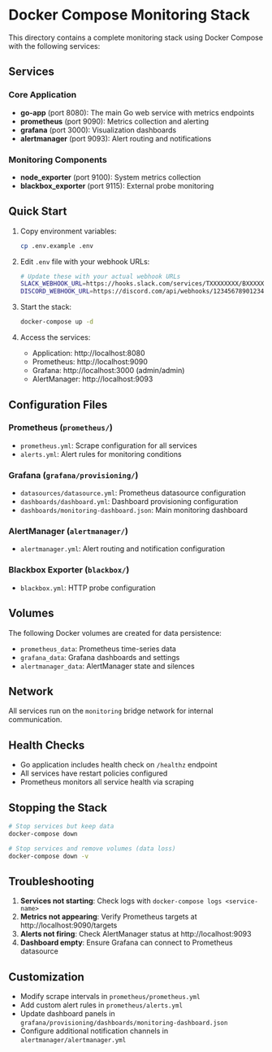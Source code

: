 # Docker Compose Monitoring Stack

This directory contains a complete monitoring stack using Docker Compose with the following services:

## Services

### Core Application
- **go-app** (port 8080): The main Go web service with metrics endpoints
- **prometheus** (port 9090): Metrics collection and alerting
- **grafana** (port 3000): Visualization dashboards
- **alertmanager** (port 9093): Alert routing and notifications

### Monitoring Components
- **node_exporter** (port 9100): System metrics collection
- **blackbox_exporter** (port 9115): External probe monitoring

## Quick Start

1. Copy environment variables:
   ```bash
   cp .env.example .env
   ```

2. Edit `.env` file with your webhook URLs:
   ```bash
   # Update these with your actual webhook URLs
   SLACK_WEBHOOK_URL=https://hooks.slack.com/services/TXXXXXXXX/BXXXXXXXX/XXXXXXXXXXXXXXXXXXXXXXXX
   DISCORD_WEBHOOK_URL=https://discord.com/api/webhooks/123456789012345678/XXXXXXXXXXXXXXXXXXXXXXXXXXXXXXXXXXXXXXXXXXXXXXXXXXXXXXXXXXXXXXXX
   ```

3. Start the stack:
   ```bash
   docker-compose up -d
   ```

4. Access the services:
   - Application: http://localhost:8080
   - Prometheus: http://localhost:9090
   - Grafana: http://localhost:3000 (admin/admin)
   - AlertManager: http://localhost:9093

## Configuration Files

### Prometheus (`prometheus/`)
- `prometheus.yml`: Scrape configuration for all services
- `alerts.yml`: Alert rules for monitoring conditions

### Grafana (`grafana/provisioning/`)
- `datasources/datasource.yml`: Prometheus datasource configuration
- `dashboards/dashboard.yml`: Dashboard provisioning configuration
- `dashboards/monitoring-dashboard.json`: Main monitoring dashboard

### AlertManager (`alertmanager/`)
- `alertmanager.yml`: Alert routing and notification configuration

### Blackbox Exporter (`blackbox/`)
- `blackbox.yml`: HTTP probe configuration

## Volumes

The following Docker volumes are created for data persistence:
- `prometheus_data`: Prometheus time-series data
- `grafana_data`: Grafana dashboards and settings
- `alertmanager_data`: AlertManager state and silences

## Network

All services run on the `monitoring` bridge network for internal communication.

## Health Checks

- Go application includes health check on `/healthz` endpoint
- All services have restart policies configured
- Prometheus monitors all service health via scraping

## Stopping the Stack

```bash
# Stop services but keep data
docker-compose down

# Stop services and remove volumes (data loss)
docker-compose down -v
```

## Troubleshooting

1. **Services not starting**: Check logs with `docker-compose logs <service-name>`
2. **Metrics not appearing**: Verify Prometheus targets at http://localhost:9090/targets
3. **Alerts not firing**: Check AlertManager status at http://localhost:9093
4. **Dashboard empty**: Ensure Grafana can connect to Prometheus datasource

## Customization

- Modify scrape intervals in `prometheus/prometheus.yml`
- Add custom alert rules in `prometheus/alerts.yml`
- Update dashboard panels in `grafana/provisioning/dashboards/monitoring-dashboard.json`
- Configure additional notification channels in `alertmanager/alertmanager.yml`
